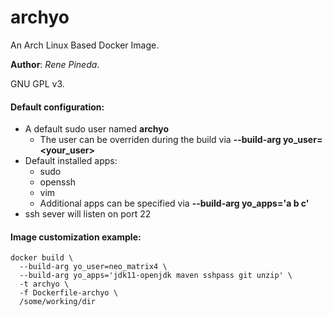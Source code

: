 # archyo
An Arch Linux Based Docker Image. 

**Author**: *Rene Pineda*.

GNU GPL v3.

#### Default configuration:
* A default sudo user named **archyo**
  * The user can be overriden during the build via **--build-arg yo_user=<your_user>**
* Default installed apps:
  * sudo 
  * openssh
  * vim
  * Additional apps can be specified via **--build-arg yo_apps='a b c'**
 * ssh sever will listen on port 22
 
 #### Image customization example:

```
docker build \
  --build-arg yo_user=neo_matrix4 \
  --build-arg yo_apps='jdk11-openjdk maven sshpass git unzip' \
  -t archyo \
  -f Dockerfile-archyo \
  /some/working/dir
